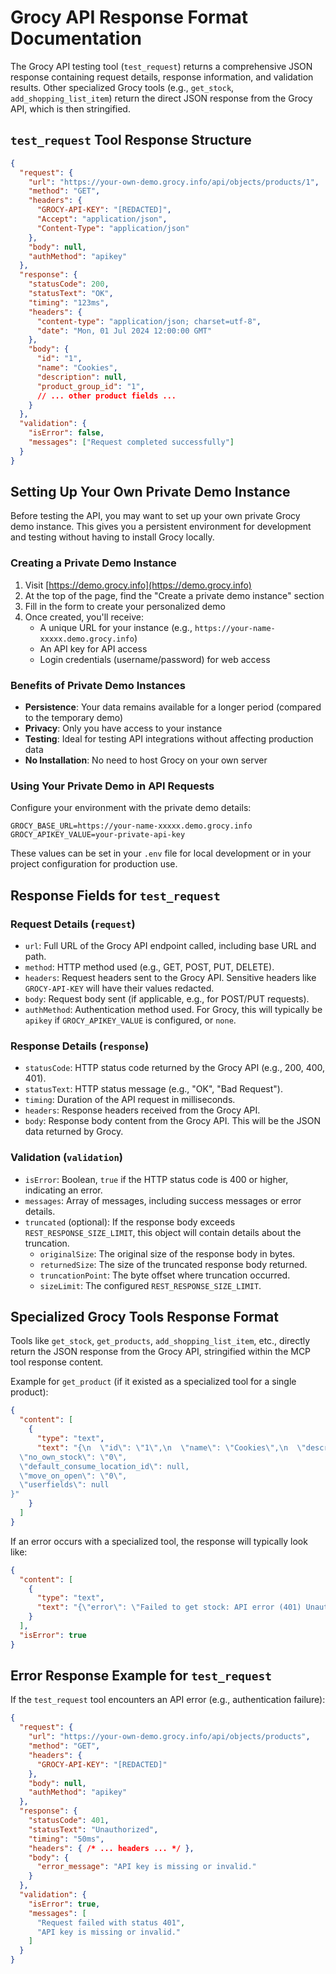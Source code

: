 # Grocy API Response Format Documentation

The Grocy API testing tool (`test_request`) returns a comprehensive JSON response containing request details, response information, and validation results. Other specialized Grocy tools (e.g., `get_stock`, `add_shopping_list_item`) return the direct JSON response from the Grocy API, which is then stringified.

## `test_request` Tool Response Structure

```json
{
  "request": {
    "url": "https://your-own-demo.grocy.info/api/objects/products/1",
    "method": "GET",
    "headers": {
      "GROCY-API-KEY": "[REDACTED]",
      "Accept": "application/json",
      "Content-Type": "application/json"
    },
    "body": null,
    "authMethod": "apikey"
  },
  "response": {
    "statusCode": 200,
    "statusText": "OK",
    "timing": "123ms",
    "headers": {
      "content-type": "application/json; charset=utf-8",
      "date": "Mon, 01 Jul 2024 12:00:00 GMT"
    },
    "body": {
      "id": "1",
      "name": "Cookies",
      "description": null,
      "product_group_id": "1",
      // ... other product fields ...
    }
  },
  "validation": {
    "isError": false,
    "messages": ["Request completed successfully"]
  }
}
```

## Setting Up Your Own Private Demo Instance

Before testing the API, you may want to set up your own private Grocy demo instance. This gives you a persistent environment for development and testing without having to install Grocy locally.

### Creating a Private Demo Instance

1. Visit [https://demo.grocy.info](https://demo.grocy.info)
2. At the top of the page, find the "Create a private demo instance" section
3. Fill in the form to create your personalized demo
4. Once created, you'll receive:
   - A unique URL for your instance (e.g., `https://your-name-xxxxx.demo.grocy.info`)
   - An API key for API access
   - Login credentials (username/password) for web access

### Benefits of Private Demo Instances

- **Persistence**: Your data remains available for a longer period (compared to the temporary demo)
- **Privacy**: Only you have access to your instance
- **Testing**: Ideal for testing API integrations without affecting production data
- **No Installation**: No need to host Grocy on your own server

### Using Your Private Demo in API Requests

Configure your environment with the private demo details:

```
GROCY_BASE_URL=https://your-name-xxxxx.demo.grocy.info
GROCY_APIKEY_VALUE=your-private-api-key
```

These values can be set in your `.env` file for local development or in your project configuration for production use.

## Response Fields for `test_request`

### Request Details (`request`)
- `url`: Full URL of the Grocy API endpoint called, including base URL and path.
- `method`: HTTP method used (e.g., GET, POST, PUT, DELETE).
- `headers`: Request headers sent to the Grocy API. Sensitive headers like `GROCY-API-KEY` will have their values redacted.
- `body`: Request body sent (if applicable, e.g., for POST/PUT requests).
- `authMethod`: Authentication method used. For Grocy, this will typically be `apikey` if `GROCY_APIKEY_VALUE` is configured, or `none`.

### Response Details (`response`)
- `statusCode`: HTTP status code returned by the Grocy API (e.g., 200, 400, 401).
- `statusText`: HTTP status message (e.g., "OK", "Bad Request").
- `timing`: Duration of the API request in milliseconds.
- `headers`: Response headers received from the Grocy API.
- `body`: Response body content from the Grocy API. This will be the JSON data returned by Grocy.

### Validation (`validation`)
- `isError`: Boolean, `true` if the HTTP status code is 400 or higher, indicating an error.
- `messages`: Array of messages, including success messages or error details.
- `truncated` (optional): If the response body exceeds `REST_RESPONSE_SIZE_LIMIT`, this object will contain details about the truncation.
  - `originalSize`: The original size of the response body in bytes.
  - `returnedSize`: The size of the truncated response body returned.
  - `truncationPoint`: The byte offset where truncation occurred.
  - `sizeLimit`: The configured `REST_RESPONSE_SIZE_LIMIT`.

## Specialized Grocy Tools Response Format

Tools like `get_stock`, `get_products`, `add_shopping_list_item`, etc., directly return the JSON response from the Grocy API, stringified within the MCP tool response content.

Example for `get_product` (if it existed as a specialized tool for a single product):
```json
{
  "content": [
    {
      "type": "text",
      "text": "{\n  \"id\": \"1\",\n  \"name\": \"Cookies\",\n  \"description\": null,\n  \"product_group_id\": \"1\",\n  \"qu_id_purchase\": \"2\",\n  \"qu_id_stock\": \"2\",\n  \"qu_factor_purchase_to_stock\": \"1.0\",\n  \"barcode\": null,\n  \"min_stock_amount\": \"0\",\n  \"default_best_before_days\": \"0\",\n  \"default_best_before_days_after_open\": \"0\",\n  \"default_best_before_days_after_freezing\": \"0\",\n  \"default_best_before_days_after_thawing\": \"0\",\n  \"picture_file_name\": null,\n  \"allow_partial_units_in_stock\": \"0\",\n  \"row_created_timestamp\": \"2023-01-01 10:00:00\",\n  \"show_in_recipes_list\": \"1\",\n  \"has_sub_products\": \"0\",\n  \"active\": \"1\",\n  \"calories\": null,\n  \"cumulate_min_stock_amount_of_sub_products\": \"0\",\n  \"due_type\": \"1\",\n  \"quick_consume_amount\": \"1.0\",\n  \"hide_on_stock_overview\": \"0\",\n  \"default_stock_label_type\": \"0\",\n  \"should_not_be_frozen\": \"0\",\n  \"treat_opened_as_out_of_stock\": \"1\",
  \"no_own_stock\": \"0\",
  \"default_consume_location_id\": null,
  \"move_on_open\": \"0\",
  \"userfields\": null
}"
    }
  ]
}
```

If an error occurs with a specialized tool, the response will typically look like:
```json
{
  "content": [
    {
      "type": "text",
      "text": "{\"error\": \"Failed to get stock: API error (401) Unauthorized - Please check your API key and permissions.\"}"
    }
  ],
  "isError": true
}
```

## Error Response Example for `test_request`

If the `test_request` tool encounters an API error (e.g., authentication failure):
```json
{
  "request": {
    "url": "https://your-own-demo.grocy.info/api/objects/products",
    "method": "GET",
    "headers": {
      "GROCY-API-KEY": "[REDACTED]"
    },
    "body": null,
    "authMethod": "apikey"
  },
  "response": {
    "statusCode": 401,
    "statusText": "Unauthorized",
    "timing": "50ms",
    "headers": { /* ... headers ... */ },
    "body": {
      "error_message": "API key is missing or invalid."
    }
  },
  "validation": {
    "isError": true,
    "messages": [
      "Request failed with status 401",
      "API key is missing or invalid."
    ]
  }
}
```
